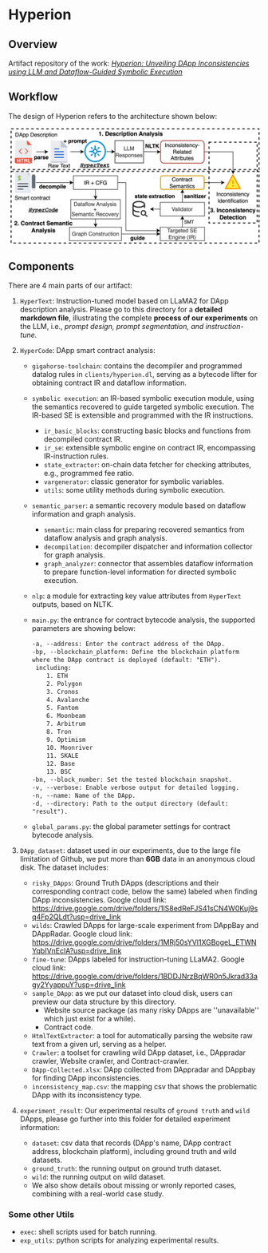 # Hyperion

## Overview

Artifact repository of the work: *<u>Hyperion: Unveiling DApp Inconsistencies using LLM and Dataflow-Guided Symbolic Execution</u>*

## Workflow

The design of Hyperion refers to the architecture shown below:

<div align="center">
  <img src="./images/overview.jpg" alt="arch" width = "600"/>
</div>

## Components

There are 4 main parts of our artifact:

1. `HyperText`: Instruction-tuned model based on LLaMA2 for DApp description analysis. Please go to this directory for a **detailed markdown file**, illustrating the complete **process of our experiments** on the LLM, i.e., *prompt design, prompt segmentation, and instruction-tune.*

2. `HyperCode`: DApp smart contract analysis:
   - `gigahorse-toolchain`: contains the decompiler and programmed datalog rules in `clients/hyperion.dl`, serving as a bytecode lifter for obtaining contract IR and dataflow information.
   - `symbolic execution`: an IR-based symbolic execution module, using the semantics recovered to guide targeted symbolic execution. The IR-based SE is extensible and programmed with the IR instructions.
      - `ir_basic_blocks`: constructing basic blocks and functions from decompiled contract IR.
      - `ir_se`: extensible symbolic engine on contract IR, encompassing IR-instruction rules.
      - `state_extractor`: on-chain data fetcher for checking attributes, e.g., programmed fee ratio.
      - `vargenerator`: classic generator for symbolic variables.
      - `utils`: some utility methods during symbolic execution.
   - `semantic_parser`: a semantic recovery module based on dataflow information and graph analysis.
      - `semantic`: main class for preparing recovered semantics from dataflow analysis and graph analysis.
      - `decompilation`: decompiler dispatcher and information collector for graph analysis.
      - `graph_analyzer`: connector that assembles dataflow information to prepare function-level information for directed symbolic execution.

   - `nlp`: a module for extracting key value attributes from `HyperText` outputs, based on NLTK.
   - `main.py`: the entrance for contract bytecode analysis, the supported parameters are showing below:

     ```shell
     -a, --address: Enter the contract address of the DApp.
     -bp, --blockchain_platform: Define the blockchain platform where the DApp contract is deployed (default: "ETH").
      including: 
         1. ETH
         2. Polygon
         3. Cronos
         4. Avalanche
         5. Fantom
         6. Moonbeam
         7. Arbitrum
         8. Tron
         9. Optimism
         10. Moonriver
         11. SKALE
         12. Base
         13. BSC
     -bn, --block_number: Set the tested blockchain snapshot.
     -v, --verbose: Enable verbose output for detailed logging.
     -n, --name: Name of the DApp.
     -d, --directory: Path to the output directory (default: "result").
     ```

   - `global_params.py`: the global parameter settings for contract bytecode analysis.

3. `DApp_dataset`: dataset used in our experiments, due to the large file limitation of Github, we put more than **6GB** data in an anonymous cloud disk. The dataset includes:

   - `risky_DApps`: Ground Truth DApps (descriptions and their corresponding contract code, below the same) labeled when finding DApp inconsistencies. Google cloud link: <https://drive.google.com/drive/folders/1lS8edReFJS41sCN4W0Kuj9sq4Fp2QLdt?usp=drive_link>
   - `wilds`: Crawled DApps for large-scale experiment from DAppBay and DAppRadar. Google cloud link: <https://drive.google.com/drive/folders/1MRj50sYVl1XGBogeL_ETWNYqbIVnEclA?usp=drive_link>
   - `fine-tune`: DApps labeled for instruction-tuning LLaMA2. Google cloud link: <https://drive.google.com/drive/folders/1BDDJNrzBqWR0n5Jkrad33agy2YyappuY?usp=drive_link>
   - `sample_DApp`: as we put our dataset into cloud disk, users can preview our data structure by this directory.
      - Website source package (as many risky DApps are ''unavailable'' which just exist for a while).
      - Contract code.
   - `HtmlTextExtractor`: a tool for automatically parsing the website raw text from a given url, serving as a helper.
   - `Crawler`: a toolset for crawling wild DApp dataset, i.e., DAppradar crawler, Website crawler, and Contract-crawler.
   - `DApp-Collected.xlsx`: DApp collected from DAppradar and DAppbay for finding DApp inconsistencies.
   - `inconsistency_map.csv`: the mapping csv that shows the problematic DApp with its inconsistency type.

4. `experiment_result`: Our experimental results of `ground truth` and `wild` DApps, please go further into this folder for detailed experiment information:
   - `dataset`: csv data that records (DApp's name, DApp contract address, blockchain platform), including ground truth and wild datasets.
   - `ground_truth`: the running output on ground truth dataset.
   - `wild`: the running output on wild dataset.
   - We also show details obout missing or wronly reported cases, combining with a real-world case study.

### Some other Utils

- `exec`: shell scripts used for batch running.
- `exp_utils`: python scripts for analyzing experimental results.
